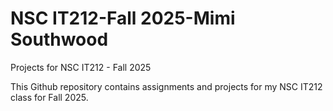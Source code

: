 # NSC IT212-Fall 2025-Mimi Southwood
Projects for NSC IT212 - Fall 2025

This Github repository contains assignments and projects for my NSC IT212 class for Fall 2025.
